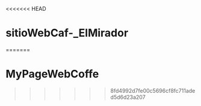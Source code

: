 <<<<<<< HEAD
# sitioWebCaf-_ElMirador
=======
# MyPageWebCoffe
>>>>>>> 8fd4992d7fe00c5696cf8fc711aded5d6d23a207
